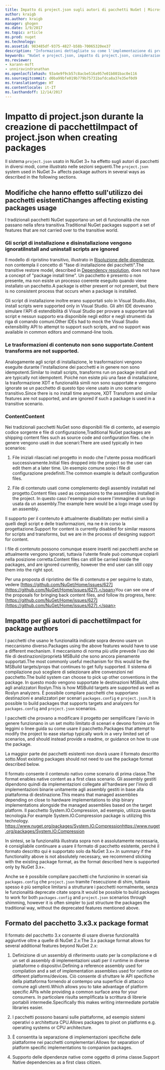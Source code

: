 ```yaml
---
title: Impatto di project.json sugli autori di pacchetti NuGet | Microsoft Docs
author: kraigb
ms.author: kraigb
manager: ghogen
ms.date: 1/9/2017
ms.topic: article
ms.prod: nuget
ms.technology: 
ms.assetid: 983485df-9375-4827-b58b-70065320ee37
description: "Informazioni dettagliate su come l'implementazione di project.json in NuGet 3.x abbia effetto sugli autori di pacchetti, ad esempio con funzionalità, contenuto e formato dei pacchetti non supportati."
keywords: "NuGet e project.json, impatto di project.json, considerazioni sulla creazione di pacchetti, funzionalità di project.json"
ms.reviewer:
- karann-msft
- unniravindranathan
ms.openlocfilehash: 93a4e9f9cb57c8acbe516a957e01b801bac0e116
ms.sourcegitcommit: d0ba99bfe019b779b75731bafdca8a37e35ef0d9
ms.translationtype: HT
ms.contentlocale: it-IT
ms.lasthandoff: 12/14/2017
---
```

# <a name="impact-of-projectjson-when-creating-packages"></a><span data-ttu-id="1beb3-104">Impatto di project.json durante la creazione di pacchetti</span><span class="sxs-lookup"><span data-stu-id="1beb3-104">Impact of project.json when creating packages</span></span>

<span data-ttu-id="1beb3-105">Il sistema `project.json` usato in NuGet 3+ ha effetto sugli autori di pacchetti in diversi modi, come illustrato nelle sezioni seguenti.</span><span class="sxs-lookup"><span data-stu-id="1beb3-105">The `project.json` system used in NuGet 3+ affects package authors in several ways as described in the following sections.</span></span>

## <a name="changes-affecting-existing-packages-usage"></a><span data-ttu-id="1beb3-106">Modifiche che hanno effetto sull'utilizzo dei pacchetti esistenti</span><span class="sxs-lookup"><span data-stu-id="1beb3-106">Changes affecting existing packages usage</span></span>

<span data-ttu-id="1beb3-107">I tradizionali pacchetti NuGet supportano un set di funzionalità che non passano nella sfera transitiva.</span><span class="sxs-lookup"><span data-stu-id="1beb3-107">Traditional NuGet packages support a set of features that are not carried over to the transitive world.</span></span>

### <a name="install-and-uninstall-scripts-are-ignored"></a><span data-ttu-id="1beb3-108">Gli script di installazione e disinstallazione vengono ignorati</span><span class="sxs-lookup"><span data-stu-id="1beb3-108">Install and uninstall scripts are ignored</span></span>

<span data-ttu-id="1beb3-109">Il modello di ripristino transitivo, illustrato in [Risoluzione delle dipendenze](../consume-packages/dependency-resolution.md#dependency-resolution-with-packagereference-and-projectjson), non contempla il concetto di "fase di installazione dei pacchetti".</span><span class="sxs-lookup"><span data-stu-id="1beb3-109">The transitive restore model, described in [Dependency resolution](../consume-packages/dependency-resolution.md#dependency-resolution-with-packagereference-and-projectjson), does not have a concept of "package install time".</span></span> <span data-ttu-id="1beb3-110">Un pacchetto è presento o non presente, ma non esiste un processo coerente eseguito quando viene installato un pacchetto.</span><span class="sxs-lookup"><span data-stu-id="1beb3-110">A package is either present or not present, but there is no consistent process that occurs when a package is installed.</span></span>

<span data-ttu-id="1beb3-111">Gli script di installazione inoltre erano supportati solo in Visual Studio.</span><span class="sxs-lookup"><span data-stu-id="1beb3-111">Also, install scripts were supported only in Visual Studio.</span></span> <span data-ttu-id="1beb3-112">Gli altri IDE dovevano simulare l'API di estendibilità di Visual Studio per provare a supportare tali script e nessun supporto era disponibile negli editor e negli strumenti da riga di comando comuni.</span><span class="sxs-lookup"><span data-stu-id="1beb3-112">Other IDEs had to mock the Visual Studio extensibility API to attempt to support such scripts, and no support was available in common editors and command-line tools.</span></span>

### <a name="content-transforms-are-not-supported"></a><span data-ttu-id="1beb3-113">Le trasformazioni di contenuto non sono supportate.</span><span class="sxs-lookup"><span data-stu-id="1beb3-113">Content transforms are not supported.</span></span>

<span data-ttu-id="1beb3-114">Analogamente agli script di installazione, le trasformazioni vengono eseguite durante l'installazione dei pacchetti e in genere non sono idempotenti.</span><span class="sxs-lookup"><span data-stu-id="1beb3-114">Similar to install scripts, transforms run on package install and are typically not idempotent.</span></span> <span data-ttu-id="1beb3-115">Poiché non esiste più una fase di installazione, la trasformazione XDT e funzionalità simili non sono supportate e vengono ignorate se un pacchetto di questo tipo viene usato in uno scenario transitivo.</span><span class="sxs-lookup"><span data-stu-id="1beb3-115">Since there is no install time anymore, XDT Transform and similar features are not supported, and are ignored if such a package is used in a transitive scenario.</span></span>


### <a name="content"></a><span data-ttu-id="1beb3-116">Content</span><span class="sxs-lookup"><span data-stu-id="1beb3-116">Content</span></span>

<span data-ttu-id="1beb3-117">Nei tradizionali pacchetti NuGet sono disponibili file di contento, ad esempio codice sorgente e file di configurazione,</span><span class="sxs-lookup"><span data-stu-id="1beb3-117">Traditional NuGet packages are shipping content files such as source code and configuration files.</span></span> <span data-ttu-id="1beb3-118">che in genere vengono usati in due scenari:</span><span class="sxs-lookup"><span data-stu-id="1beb3-118">There are used typically in two scenarios:</span></span>

1. <span data-ttu-id="1beb3-119">File iniziali rilasciati nel progetto in modo che l'utente possa modificarli successivamente.</span><span class="sxs-lookup"><span data-stu-id="1beb3-119">Initial files dropped into the project so the user can edit them at a later time.</span></span> <span data-ttu-id="1beb3-120">Un esempio comune sono i file di configurazione predefiniti.</span><span class="sxs-lookup"><span data-stu-id="1beb3-120">The common example is default configuration files.</span></span>

2. <span data-ttu-id="1beb3-121">File di contenuto usati come complemento degli assembly installati nel progetto.</span><span class="sxs-lookup"><span data-stu-id="1beb3-121">Content files used as companions to the assemblies installed in the project.</span></span> <span data-ttu-id="1beb3-122">In questo caso l'esempio può essere l'immagine di un logo usata da un assembly.</span><span class="sxs-lookup"><span data-stu-id="1beb3-122">The example here would be a logo image used by an assembly.</span></span>

<span data-ttu-id="1beb3-123">Il supporto per il contenuto è attualmente disabilitato per motivi simili a quelli degli script e delle trasformazioni, ma ne è in corso la progettazione.</span><span class="sxs-lookup"><span data-stu-id="1beb3-123">Support for content is currently disabled for similar reasons for scripts and transforms, but we are in the process of designing support for content.</span></span>

<span data-ttu-id="1beb3-124">I file di contenuto possono comunque essere inseriti nei pacchetti anche se attualmente vengono ignorati, tuttavia l'utente finale può comunque copiarli nella posizione corretta.</span><span class="sxs-lookup"><span data-stu-id="1beb3-124">Content files can still be carried inside the packages, and are ignored currently, however the end user can still copy them into the right spot.</span></span>

<span data-ttu-id="1beb3-125">Per una proposta di ripristino dei file di contenuto e per seguirne lo stato, vedere [https://github.com/NuGet/Home/issues/627](https://github.com/NuGet/Home/issues/627).</span><span class="sxs-lookup"><span data-stu-id="1beb3-125">You can see one of the proposals for bringing back content files, and follow its progress, here: [https://github.com/NuGet/Home/issues/627](https://github.com/NuGet/Home/issues/627).</span></span>

## <a name="impact-for-package-authors"></a><span data-ttu-id="1beb3-126">Impatto per gli autori di pacchetti</span><span class="sxs-lookup"><span data-stu-id="1beb3-126">Impact for package authors</span></span>

<span data-ttu-id="1beb3-127">I pacchetti che usano le funzionalità indicate sopra devono usare un meccanismo diverso.</span><span class="sxs-lookup"><span data-stu-id="1beb3-127">Packages using the above features would have to use a different mechanism.</span></span> <span data-ttu-id="1beb3-128">Il meccanismo di norma più utile prevede l'uso dei file di destinazioni/proprietà MSBuild che sono ancora pienamente supportati.</span><span class="sxs-lookup"><span data-stu-id="1beb3-128">The most commonly useful mechanism for this would be the MSBuild targets/props that continues to get fully supported.</span></span> <span data-ttu-id="1beb3-129">Il sistema di compilazione può scegliere di selezionare altre convenzioni nel pacchetto.</span><span class="sxs-lookup"><span data-stu-id="1beb3-129">The build system can choose to pick up other conventions in the package.</span></span> <span data-ttu-id="1beb3-130">In questo modo vengono supportate le destinazioni MSBuild, oltre agli analizzatori Roslyn.</span><span class="sxs-lookup"><span data-stu-id="1beb3-130">This is how MSBuild targets are supported as well as Roslyn analyzers.</span></span> <span data-ttu-id="1beb3-131">È possibile compilare pacchetti che supportano destinazioni e analizzatori per scenari `packages.config` e `project.json`.</span><span class="sxs-lookup"><span data-stu-id="1beb3-131">It is possible to build packages that supports targets and analyzers for `packages.config` and `project.json` scenarios.</span></span>

<span data-ttu-id="1beb3-132">I pacchetti che provano a modificare il progetto per semplificare l'avvio in genere funzionano in un set molto limitato di scenari e devono fornire un file leggimi o linee guida su come usare il pacchetto.</span><span class="sxs-lookup"><span data-stu-id="1beb3-132">Packages that attempt to modify the project to ease startup typically work in a very limited set of scenarios, and should instead provide a readme, or guidance on how to use the package.</span></span>

<span data-ttu-id="1beb3-133">La maggior parte dei pacchetti esistenti non dovrà usare il formato descritto sotto.</span><span class="sxs-lookup"><span data-stu-id="1beb3-133">Most existing packages should not need to use the package format described below.</span></span>

<span data-ttu-id="1beb3-134">Il formato consente il contenuto nativo come scenario di prima classe.</span><span class="sxs-lookup"><span data-stu-id="1beb3-134">The format enables native content as a first class scenario.</span></span> <span data-ttu-id="1beb3-135">Gli assembly gestiti dipendono quindi da implementazioni collegate all'hardware per l'invio di implementazioni binarie unitamente agli assembly gestiti in base alla piattaforma di destinazione.</span><span class="sxs-lookup"><span data-stu-id="1beb3-135">This means that managed assemblies depending on close to hardware implementations to ship binary implementations alongside the managed assemblies based on the target platform.</span></span> <span data-ttu-id="1beb3-136">Il pacchetto System.IO.Compression, ad esempio, utilizza questa tecnologia.</span><span class="sxs-lookup"><span data-stu-id="1beb3-136">For example System.IO.Compression package is utilizing this technology.</span></span> [<span data-ttu-id="1beb3-137">https://www.nuget.org/packages/System.IO.Compression</span><span class="sxs-lookup"><span data-stu-id="1beb3-137">https://www.nuget.org/packages/System.IO.Compression</span></span>](https://www.nuget.org/packages/System.IO.Compression)

<span data-ttu-id="1beb3-138">In sintesi, se la funzionalità illustrata sopra non è assolutamente necessaria, è consigliabile continuare a usare il formato di pacchetto esistente, perché il formato descritto qui è supportato solo da NuGet 3.x+.</span><span class="sxs-lookup"><span data-stu-id="1beb3-138">In summary if the functionality above is not absolutely necessary, we recommend sticking with the existing package format, as the format described here is supported only by NuGet 3.x+.</span></span>

<span data-ttu-id="1beb3-139">Anche se è possibile compilare pacchetti che funzionino in scenari sia `packages.config` che `project.json` tramite l'esecuzione di shim, tuttavia spesso è più semplice limitarsi a strutturare i pacchetti normalmente, senza le funzionalità deprecate citate sopra.</span><span class="sxs-lookup"><span data-stu-id="1beb3-139">It would be possible to build packages to work for both `packages.config` and `project.json` scenarios through shimming, however it is often simpler to just structure the packages the traditional way, without the deprecated features mentioned above.</span></span>


## <a name="3x-package-format"></a><span data-ttu-id="1beb3-140">Formato del pacchetto 3.x</span><span class="sxs-lookup"><span data-stu-id="1beb3-140">3.x package format</span></span>  ##

<span data-ttu-id="1beb3-141">Il formato del pacchetto 3.x consente di usare diverse funzionalità aggiuntive oltre a quelle di NuGet 2.x:</span><span class="sxs-lookup"><span data-stu-id="1beb3-141">The 3.x package format allows for several additional features beyond NuGet 2.x:</span></span>

1. <span data-ttu-id="1beb3-142">Definizione di un assembly di riferimento usato per la compilazione e di un set di assembly di implementazioni usati per il runtime in diverse piattaforme o dispositivi.</span><span class="sxs-lookup"><span data-stu-id="1beb3-142">Defining a reference assembly used for compilation and a set of implementation assemblies used for runtime on different platforms/devices.</span></span> <span data-ttu-id="1beb3-143">Ciò consente di sfruttare le API specifiche della piattaforma fornendo al contempo una superficie di attacco comune agli utenti.</span><span class="sxs-lookup"><span data-stu-id="1beb3-143">Which allows you to take advantage of platform specific APIs while providing a common surface area for your consumers.</span></span> <span data-ttu-id="1beb3-144">In particolare risulta semplificata la scrittura di librerie portabili intermedie.</span><span class="sxs-lookup"><span data-stu-id="1beb3-144">Specifically this makes writing intermediate portable libraries easier.</span></span>

2. <span data-ttu-id="1beb3-145">I pacchetti possono basarsi sulle piattaforme, ad esempio sistemi operativi o architettura CPU.</span><span class="sxs-lookup"><span data-stu-id="1beb3-145">Allows packages to pivot on platforms e.g. operating systems or CPU architecture.</span></span>

3. <span data-ttu-id="1beb3-146">È consentita la separazione di implementazioni specifiche delle piattaforme nei pacchetti complementari.</span><span class="sxs-lookup"><span data-stu-id="1beb3-146">Allows for separation of platform specific implementations to companion packages.</span></span>

4. <span data-ttu-id="1beb3-147">Supporto delle dipendenze native come oggetto di prima classe.</span><span class="sxs-lookup"><span data-stu-id="1beb3-147">Support Native dependencies as a first class citizen.</span></span>